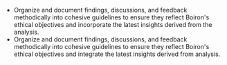 - Organize and document findings, discussions, and feedback methodically into cohesive guidelines to ensure they reflect Boiron's ethical objectives and incorporate the latest insights derived from the analysis.
- Organize and document findings, discussions, and feedback methodically into cohesive guidelines to ensure they reflect Boiron's ethical objectives and integrate the latest insights derived from analysis.